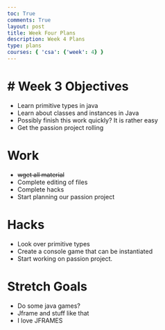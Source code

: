 ```yaml
---
toc: True
comments: True
layout: post
title: Week Four Plans
description: Week 4 Plans
type: plans
courses: { 'csa': {'week': 4} }
---
```


# # Week 3 Objectives
- Learn primitive types in java
- Learn about classes and instances in Java
- Possibly finish this work quickly? It is rather easy
- Get the passion project rolling

# Work
- ~~wget all material~~
- Complete editing of files
- Complete hacks
- Start planning our passion project

# Hacks
- Look over primitive types
- Create a console game that can be instantiated
- Start working on passion project.

# Stretch Goals
- Do some java games?
- Jframe and stuff like that
- I love JFRAMES